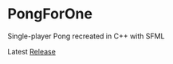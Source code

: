 # PongForOne
Single-player Pong recreated in C++ with SFML

Latest [Release](https://github.com/armytricks/PongForOne/releases/latest)
